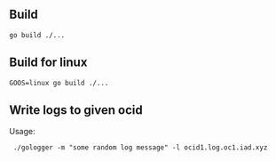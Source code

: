 ## Build
```
go build ./...
```

## Build for linux
```
GOOS=linux go build ./...
```

## Write logs to given ocid 

Usage:

```
 ./gologger -m "some random log message" -l ocid1.log.oc1.iad.xyz
```
